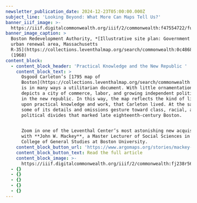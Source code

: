 ```yaml
---
newsletter_publication_date: 2024-12-23T05:00:00.000Z
subject_line: 'Looking Beyond: What More Can Maps Tell Us?'
banner_iiif_image: >-
  https://iiif.digitalcommonwealth.org/iiif/2/commonwealth:f47554722/full/,1200/0/default.jpg
banner_image_caption: >
  Boston Redevelopment Authority, *[Illustrative site plan: Government Center
  urban renewal area, Massachusetts
  R-35](https://collections.leventhalmap.org/search/commonwealth:0c4868548)*
  (1968)
content_block:
  - content_block_header: 'Practical Knowledge and the New Republic '
    content_block_text: >
      Osgood Carleton’s [1795 map of
      Boston](https://collections.leventhalmap.org/search/commonwealth:f4755474m)
      is in many ways a utilitarian document. With little ornamentation, it
      depicts a city of commerce, labor, and growing independent political power
      in the new republic. In this way, the map reflects the kind of life, built
      upon practical knowledge and work, that Carleton lived. At the same time,
      some of its details and omissions gesture toward class, racial, and
      political divides that marked late eighteenth-century Boston.


      Zoom in one of the Leventhal Center’s most astonishing new acquisitions
      with **John W. Mackey**, a Master Lecturer of Social Sciences in the
      College of General Studies at Boston University.
    content_block_button_url: 'https://www.argomaps.org/stories/mackey-practical-knowledge-carleton/'
    content_block_button_text: Read the full article
    content_block_image: >-
      https://iiif.digitalcommonwealth.org/iiif/2/commonwealth:fj238r56z/full/,1200/0/default.jpg
  - {}
  - {}
  - {}
  - {}
  - {}
---
```


